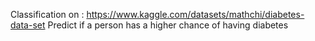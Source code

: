 Classification on : https://www.kaggle.com/datasets/mathchi/diabetes-data-set
Predict if a person has a higher chance of having diabetes
